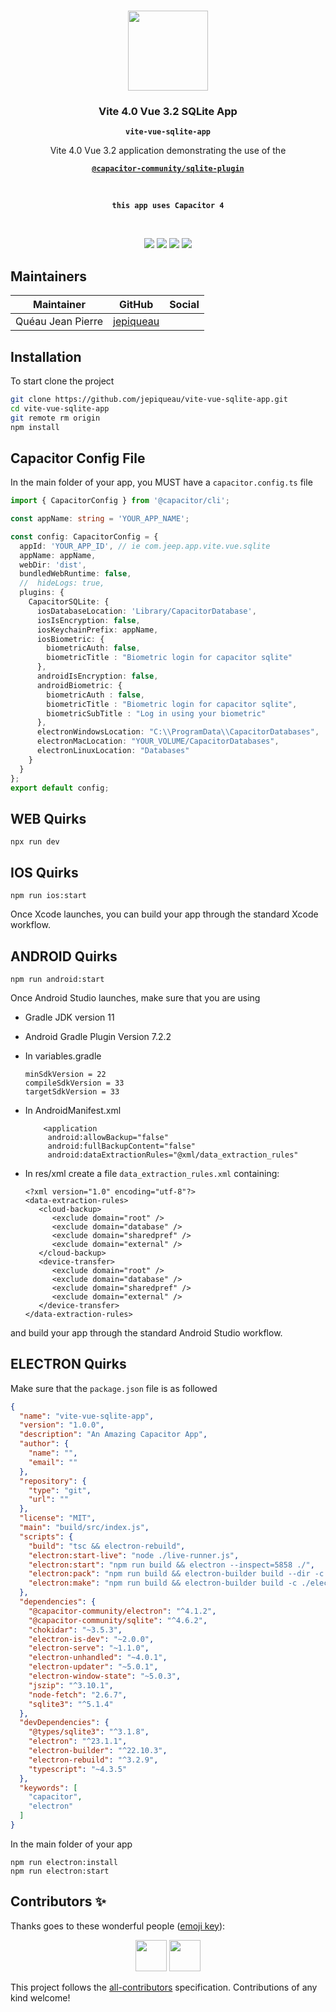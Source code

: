 <p align="center"><br><img src="https://avatars3.githubusercontent.com/u/16580653?v=4" width="128" height="128" /></p>

<h3 align="center">Vite 4.0 Vue 3.2 SQLite App</h3>
<p align="center"><strong><code>vite-vue-sqlite-app</code></strong></p>
<p align="center">Vite 4.0 Vue 3.2 application demonstrating the use of the</p>
<p align="center"><a href="https://github.com/capacitor-community/sqlite"><strong><code>@capacitor-community/sqlite-plugin</code></strong></a></p>
<br>
<p align="center"><strong><code>this app uses Capacitor 4</code></strong></p>
<br>
<p align="center">
  <img src="https://img.shields.io/maintenance/yes/2023?style=flat-square" />
  <a href="https://github.com/jepiqueau/vite-vue-sqlite-app"><img src="https://img.shields.io/github/license/jepiqueau/vite-vue-sqlite-app?style=flat-square" /></a>
  <a href="https://github.com/jepiqueau/vite-vue-sqlite-app"><img src="https://img.shields.io/github/package-json/v/jepiqueau/vite-vue-sqlite-app/master?style=flat-square" /></a>
   <!-- ALL-CONTRIBUTORS-BADGE:START - Do not remove or modify this section -->
   <a href="#contributors-"><img src="https://img.shields.io/badge/all%20contributors-1-orange?style=flat-square" /></a>
   <!-- ALL-CONTRIBUTORS-BADGE:END -->
</p>



## Maintainers

| Maintainer        | GitHub                                    | Social |
| ----------------- | ----------------------------------------- | ------ |
| Quéau Jean Pierre | [jepiqueau](https://github.com/jepiqueau) |        |




## Installation

To start clone the project
```bash
git clone https://github.com/jepiqueau/vite-vue-sqlite-app.git 
cd vite-vue-sqlite-app
git remote rm origin
npm install
```

## Capacitor Config File

In the main folder of your app, you MUST have a `capacitor.config.ts` file 

```ts
import { CapacitorConfig } from '@capacitor/cli';

const appName: string = 'YOUR_APP_NAME';

const config: CapacitorConfig = {
  appId: 'YOUR_APP_ID', // ie com.jeep.app.vite.vue.sqlite
  appName: appName,
  webDir: 'dist',
  bundledWebRuntime: false,
  //  hideLogs: true,
  plugins: {
    CapacitorSQLite: {
      iosDatabaseLocation: 'Library/CapacitorDatabase',
      iosIsEncryption: false,
      iosKeychainPrefix: appName,
      iosBiometric: {
        biometricAuth: false,
        biometricTitle : "Biometric login for capacitor sqlite"
      },
      androidIsEncryption: false,
      androidBiometric: {
        biometricAuth : false,
        biometricTitle : "Biometric login for capacitor sqlite",
        biometricSubTitle : "Log in using your biometric"
      },
      electronWindowsLocation: "C:\\ProgramData\\CapacitorDatabases",
      electronMacLocation: "YOUR_VOLUME/CapacitorDatabases",
      electronLinuxLocation: "Databases"
    }
  }
};
export default config;
```

## WEB Quirks

```
npx run dev
```

## IOS Quirks

```
npm run ios:start
```

Once Xcode launches, you can build your app through the standard Xcode workflow.

## ANDROID Quirks

```
npm run android:start
```

Once Android Studio launches, make sure that you are using 
 - Gradle JDK version 11
 - Android Gradle Plugin Version 7.2.2
 - In variables.gradle

   ```
   minSdkVersion = 22
   compileSdkVersion = 33
   targetSdkVersion = 33
   ```
 - In AndroidManifest.xml
   ```
       <application
        android:allowBackup="false"
        android:fullBackupContent="false"
        android:dataExtractionRules="@xml/data_extraction_rules"
   ```
 - In res/xml create a file `data_extraction_rules.xml` containing:
   ```
   <?xml version="1.0" encoding="utf-8"?>
   <data-extraction-rules>
      <cloud-backup>
         <exclude domain="root" />
         <exclude domain="database" />
         <exclude domain="sharedpref" />
         <exclude domain="external" />
      </cloud-backup>
      <device-transfer>
         <exclude domain="root" />
         <exclude domain="database" />
         <exclude domain="sharedpref" />
         <exclude domain="external" />
      </device-transfer>
   </data-extraction-rules>
   ```

and build your app through the standard Android Studio workflow.

## ELECTRON Quirks

Make sure that the `package.json` file is as followed

```json
{
  "name": "vite-vue-sqlite-app",
  "version": "1.0.0",
  "description": "An Amazing Capacitor App",
  "author": {
    "name": "",
    "email": ""
  },
  "repository": {
    "type": "git",
    "url": ""
  },
  "license": "MIT",
  "main": "build/src/index.js",
  "scripts": {
    "build": "tsc && electron-rebuild",
    "electron:start-live": "node ./live-runner.js",
    "electron:start": "npm run build && electron --inspect=5858 ./",
    "electron:pack": "npm run build && electron-builder build --dir -c ./electron-builder.config.json",
    "electron:make": "npm run build && electron-builder build -c ./electron-builder.config.json -p always"
  },
  "dependencies": {
    "@capacitor-community/electron": "^4.1.2",
    "@capacitor-community/sqlite": "^4.6.2",
    "chokidar": "~3.5.3",
    "electron-is-dev": "~2.0.0",
    "electron-serve": "~1.1.0",
    "electron-unhandled": "~4.0.1",
    "electron-updater": "~5.0.1",
    "electron-window-state": "~5.0.3",
    "jszip": "^3.10.1",
    "node-fetch": "2.6.7",
    "sqlite3": "^5.1.4"
  },
  "devDependencies": {
    "@types/sqlite3": "^3.1.8",
    "electron": "^23.1.1",
    "electron-builder": "^22.10.3",
    "electron-rebuild": "^3.2.9",
    "typescript": "~4.3.5"
  },
  "keywords": [
    "capacitor",
    "electron"
  ]
}
```

In the main folder of your app

```
npm run electron:install
npm run electron:start
```

## Contributors ✨

Thanks goes to these wonderful people ([emoji key](https://allcontributors.org/docs/en/emoji-key)):

<!-- ALL-CONTRIBUTORS-LIST:START - Do not remove or modify this section -->
<!-- prettier-ignore-start -->
<!-- markdownlint-disable -->
<p align="center">
  <a href="https://github.com/jepiqueau" title="jepiqueau"><img src="https://github.com/jepiqueau.png?size=100" width="50" height="50"/></a>
  <a href="https://github.com/reslear" title="reslear"><img src="https://github.com/reslear.png?size=100" width="50" height="50"/></a>
</p>
<!-- markdownlint-enable -->
<!-- prettier-ignore-end -->

<!-- ALL-CONTRIBUTORS-LIST:END -->

This project follows the [all-contributors](https://github.com/all-contributors/all-contributors) specification. Contributions of any kind welcome!

